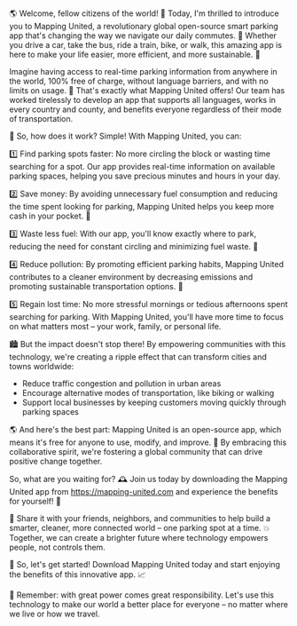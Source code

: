 🌎 Welcome, fellow citizens of the world! 🌟 Today, I'm thrilled to introduce you to Mapping United, a revolutionary global open-source smart parking app that's changing the way we navigate our daily commutes. 💨 Whether you drive a car, take the bus, ride a train, bike, or walk, this amazing app is here to make your life easier, more efficient, and more sustainable. 🌟

Imagine having access to real-time parking information from anywhere in the world, 100% free of charge, without language barriers, and with no limits on usage. 🤯 That's exactly what Mapping United offers! Our team has worked tirelessly to develop an app that supports all languages, works in every country and county, and benefits everyone regardless of their mode of transportation.

🚗 So, how does it work? Simple! With Mapping United, you can:

1️⃣ Find parking spots faster: No more circling the block or wasting time searching for a spot. Our app provides real-time information on available parking spaces, helping you save precious minutes and hours in your day.

2️⃣ Save money: By avoiding unnecessary fuel consumption and reducing the time spent looking for parking, Mapping United helps you keep more cash in your pocket. 💸

3️⃣ Waste less fuel: With our app, you'll know exactly where to park, reducing the need for constant circling and minimizing fuel waste. 🚗

4️⃣ Reduce pollution: By promoting efficient parking habits, Mapping United contributes to a cleaner environment by decreasing emissions and promoting sustainable transportation options. 🌟

5️⃣ Regain lost time: No more stressful mornings or tedious afternoons spent searching for parking. With Mapping United, you'll have more time to focus on what matters most – your work, family, or personal life.

🏙️ But the impact doesn't stop there! By empowering communities with this technology, we're creating a ripple effect that can transform cities and towns worldwide:

* Reduce traffic congestion and pollution in urban areas
* Encourage alternative modes of transportation, like biking or walking
* Support local businesses by keeping customers moving quickly through parking spaces

🌎 And here's the best part: Mapping United is an open-source app, which means it's free for anyone to use, modify, and improve. 🤝 By embracing this collaborative spirit, we're fostering a global community that can drive positive change together.

So, what are you waiting for? 🕰️ Join us today by downloading the Mapping United app from https://mapping-united.com and experience the benefits for yourself! 📲

👫 Share it with your friends, neighbors, and communities to help build a smarter, cleaner, more connected world – one parking spot at a time. 💥 Together, we can create a brighter future where technology empowers people, not controls them.

💪 So, let's get started! Download Mapping United today and start enjoying the benefits of this innovative app. 📈

🌟 Remember: with great power comes great responsibility. Let's use this technology to make our world a better place for everyone – no matter where we live or how we travel.